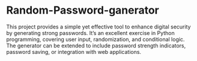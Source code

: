 # Random-Password-ganerator
This project provides a simple yet effective tool to enhance digital security by generating strong passwords. It’s an excellent exercise in Python programming, covering user input, randomization, and conditional logic. The generator can be extended to include password strength indicators, password saving, or integration with web applications.
